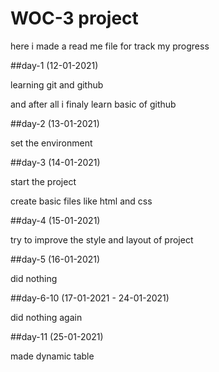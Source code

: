 # WOC-3 project

here i made a read me file for track my progress

##day-1 (12-01-2021)


learning git and github

and after all i finaly learn basic of github

##day-2 (13-01-2021)

set the environment

##day-3 (14-01-2021)

start the project

create basic files like html and css

##day-4 (15-01-2021)

try to improve the style and layout of project

##day-5 (16-01-2021)

did nothing

##day-6-10 (17-01-2021 - 24-01-2021)

did nothing again

##day-11 (25-01-2021)

made dynamic table